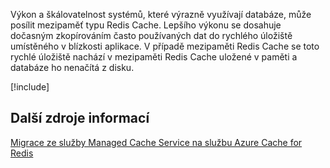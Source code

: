 Výkon a škálovatelnost systémů, které výrazně využívají databáze, může posílit mezipaměť typu Redis Cache. Lepšího výkonu se dosahuje dočasným zkopírováním často používaných dat do rychlého úložiště umístěného v blízkosti aplikace. V případě mezipaměti Redis Cache se toto rychlé úložiště nachází v mezipaměti Redis Cache uložené v paměti a databáze ho nenačítá z disku.

<!-- Cleanup sandbox -->
[!include[](../../../includes/azure-sandbox-cleanup.md)]

## <a name="additional-resources"></a>Další zdroje informací

[Migrace ze služby Managed Cache Service na službu Azure Cache for Redis](https://docs.microsoft.com/azure/redis-cache/cache-migrate-to-redis)